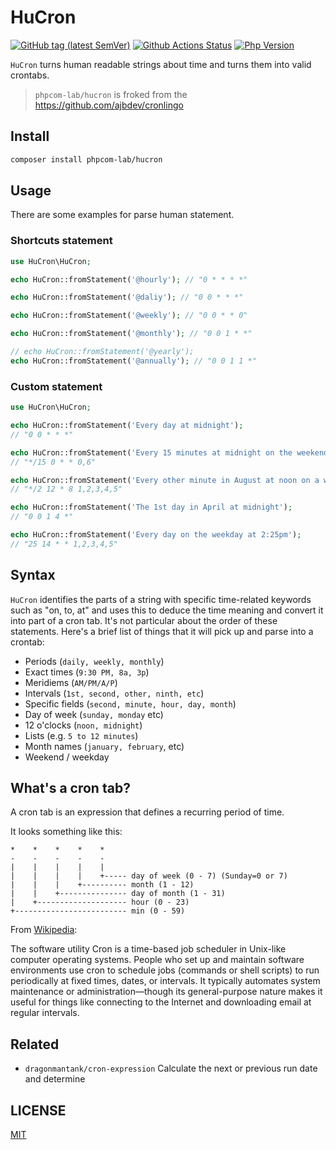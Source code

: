 # HuCron

[![GitHub tag (latest SemVer)](https://img.shields.io/github/tag/phpcom-lab/hucron)](https://github.com/phpcom-lab/hucron)
[![Github Actions Status](https://github.com/phpcom-lab/hucron/workflows/Unit-tests/badge.svg)](https://github.com/phpcom-lab/hucron/actions)
[![Php Version](https://img.shields.io/badge/php-%3E7.2.0-brightgreen.svg?maxAge=2592000)](https://packagist.org/packages/toolkit/sys-utils)

`HuCron` turns human readable strings about time and turns them into valid crontabs. 

> `phpcom-lab/hucron` is froked from the https://github.com/ajbdev/cronlingo

## Install

```bash
composer install phpcom-lab/hucron
```

## Usage

There are some examples for parse human statement.

### Shortcuts statement

```php
use HuCron\HuCron;

echo HuCron::fromStatement('@hourly'); // "0 * * * *"

echo HuCron::fromStatement('@daliy'); // "0 0 * * *"

echo HuCron::fromStatement('@weekly'); // "0 0 * * 0"

echo HuCron::fromStatement('@monthly'); // "0 0 1 * *"

// echo HuCron::fromStatement('@yearly');
echo HuCron::fromStatement('@annually'); // "0 0 1 1 *"
```

### Custom statement

```php
use HuCron\HuCron;

echo HuCron::fromStatement('Every day at midnight');
// "0 0 * * *"

echo HuCron::fromStatement('Every 15 minutes at midnight on the weekend');
// "*/15 0 * * 0,6"

echo HuCron::fromStatement('Every other minute in August at noon on a weekday');
// "*/2 12 * 8 1,2,3,4,5"

echo HuCron::fromStatement('The 1st day in April at midnight');
// "0 0 1 4 *"

echo HuCron::fromStatement('Every day on the weekday at 2:25pm');
// "25 14 * * 1,2,3,4,5"
```

## Syntax

`HuCron` identifies the parts of a string with specific time-related keywords such as "on, to, at" and uses this to deduce the time meaning and convert it into part of a cron tab.
It's not particular about the order of these statements.
Here's a brief list of things that it will pick up and parse into a crontab:

- Periods (`daily, weekly, monthly`)
- Exact times (`9:30 PM, 8a, 3p`)
- Meridiems (`AM/PM/A/P`)
- Intervals (`1st, second, other, ninth, etc`)
- Specific fields (`second, minute, hour, day, month`)
- Day of week (`sunday, monday` etc)
- 12 o'clocks (`noon, midnight`)
- Lists (e.g. `5 to 12 minutes`)
- Month names (`january, february`, etc)
- Weekend / weekday

## What's a cron tab?

A cron tab is an expression that defines a recurring period of time.

It looks something like this:

```text
*    *    *    *    *
-    -    -    -    -
|    |    |    |    |
|    |    |    |    +----- day of week (0 - 7) (Sunday=0 or 7)
|    |    |    +---------- month (1 - 12)
|    |    +--------------- day of month (1 - 31)
|    +-------------------- hour (0 - 23)
+------------------------- min (0 - 59)
```

From [Wikipedia](https://en.wikipedia.org/wiki/Cron):

The software utility Cron is a time-based job scheduler in Unix-like computer operating systems.
People who set up and maintain software environments use cron to schedule jobs (commands or shell scripts) to run periodically at fixed times, dates, or intervals.
It typically automates system maintenance or administration—though its general-purpose nature makes it useful for things like connecting to the Internet and downloading email at regular intervals.

## Related

- `dragonmantank/cron-expression` Calculate the next or previous run date and determine

## LICENSE

[MIT](LICENSE)